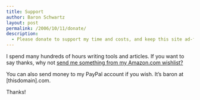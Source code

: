```yaml
---
title: Support
author: Baron Schwartz
layout: post
permalink: /2006/10/11/donate/
description:
  - Please donate to support my time and costs, and keep this site ad-free.
---
```

I spend many hundreds of hours writing tools and articles. If you want to say thanks, why not [send me something from my Amazon.com wishlist?][1]

You can also send money to my PayPal account if you wish. It&#8217;s baron at [thisdomain].com.

Thanks!

 [1]: http://www.amazon.com/gp/registry/registry.html?id=LOE4ZUTKFU39